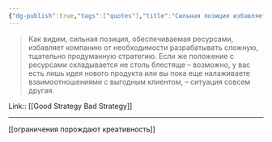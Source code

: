 ```yaml
---
{"dg-publish":true,"tags":["quotes"],"title":"Сильная позиция избавляет от стратегии","date":"2022-06-30T09:52:36+03:00","modified_at":"2022-07-24T18:59:48+03:00","permalink":"/quotes/202206300952/","dgHomeLink":false,"dgPassFrontmatter":true}
---
```



> Как видим, сильная позиция, обеспечиваемая ресурсами, избавляет компанию от необходимости разрабатывать сложную, тщательно продуманную стратегию. Если же положение с ресурсами складывается не столь блестяще – возможно, у вас есть лишь идея нового продукта или вы пока еще налаживаете взаимоотношениями с выгодным клиентом, – ситуация совсем другая.

Link:: [[Good Strategy Bad Strategy]]

---

[[ограничения порождают креативность]]
